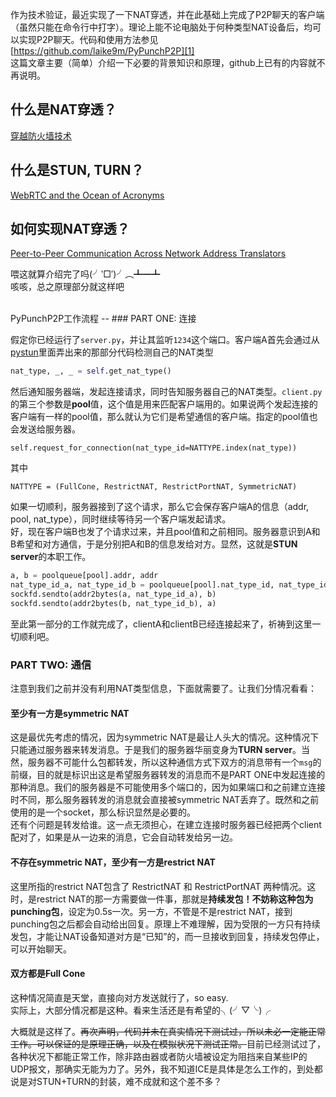 作为技术验证，最近实现了一下NAT穿透，并在此基础上完成了P2P聊天的客户端（虽然只能在命令行中打字）。理论上能不论电脑处于何种类型NAT设备后，均可以实现P2P聊天。代码和使用方法参见  
[https://github.com/laike9m/PyPunchP2P][1]  
这篇文章主要（简单）介绍一下必要的背景知识和原理，github上已有的内容就不再说明。

什么是NAT穿透？
--
[穿越防火墙技术][2]

什么是STUN, TURN？
---
[WebRTC and the Ocean of Acronyms][3]

如何实现NAT穿透？
---
[Peer-to-Peer Communication Across Network Address Translators][4]

喂这就算介绍完了吗(╯‵□′)╯︵┻━┻  
咳咳，总之原理部分就这样吧

<br />
PyPunchP2P工作流程
--
### PART ONE: 连接

假定你已经运行了`server.py`，并让其监听`1234`这个端口。客户端A首先会通过从[pystun][5]里面弄出来的那部分代码检测自己的NAT类型  
```python
nat_type, _, _ = self.get_nat_type()
```  
然后通知服务器端，发起连接请求，同时告知服务器自己的NAT类型。`client.py`的第三个参数是**pool**值，这个值是用来匹配客户端用的。如果说两个发起连接的客户端有一样的pool值，那么就认为它们是希望通信的客户端。指定的pool值也会发送给服务器。  
```
self.request_for_connection(nat_type_id=NATTYPE.index(nat_type))
```  
其中  
```
NATTYPE = (FullCone, RestrictNAT, RestrictPortNAT, SymmetricNAT)
```  
如果一切顺利，服务器接到了这个请求，那么它会保存客户端A的信息（addr, pool, nat_type），同时继续等待另一个客户端发起请求。  
好，现在客户端B也发了个请求过来，并且pool值和之前相同。服务器意识到A和B希望和对方通信，于是分别把A和B的信息发给对方。显然，这就是**STUN server**的本职工作。
```python  
a, b = poolqueue[pool].addr, addr  
nat_type_id_a, nat_type_id_b = poolqueue[pool].nat_type_id, nat_type_id  
sockfd.sendto(addr2bytes(a, nat_type_id_a), b)  
sockfd.sendto(addr2bytes(b, nat_type_id_b), a)
```    
至此第一部分的工作就完成了，clientA和clientB已经连接起来了，祈祷到这里一切顺利吧。

### PART TWO: 通信
注意到我们之前并没有利用NAT类型信息，下面就需要了。让我们分情况看看：  
#### 至少有一方是symmetric NAT  
这是最优先考虑的情况，因为symmetric NAT是最让人头大的情况。这种情况下只能通过服务器来转发消息。于是我们的服务器华丽变身为**TURN server**。当然，服务器不可能什么包都转发，所以这种通信方式下双方的消息带有一个`msg`的前缀，目的就是标识出这是希望服务器转发的消息而不是PART ONE中发起连接的那种消息。我们的服务器是不可能使用多个端口的，因为如果端口和之前建立连接时不同，那么服务器转发的消息就会直接被symmetric NAT丢弃了。既然和之前使用的是一个socket，那么标识显然是必要的。   
还有个问题是转发给谁。这一点无须担心，在建立连接时服务器已经把两个client配对了，如果是从一边来的消息，它会自动转发给另一边。
#### 不存在symmetric NAT，至少有一方是restrict NAT  
这里所指的restrict NAT包含了 RestrictNAT 和 RestrictPortNAT 两种情况。这时，是restrict NAT的那一方需要做一件事，那就是**持续发包！**不妨称这种包为**punching包**，设定为0.5s一次。另一方，不管是不是restrict NAT，接到punching包之后都会自动给出回复。原理上不难理解，因为受限的一方只有持续发包，才能让NAT设备知道对方是“已知”的，而一旦接收到回复，持续发包停止，可以开始聊天。
#### 双方都是Full Cone  
这种情况简直是天堂，直接向对方发送就行了，so easy.  
实际上，大部分情况都是这种。看来生活还是有希望的╮(╯▽╰)╭

大概就是这样了。~~再次声明，代码并未在真实情况下测试过，所以未必一定能正常工作。可以保证的是原理正确，以及在模拟状况下测试正常。~~目前已经测试过了，各种状况下都能正常工作，除非路由器或者防火墙被设定为阻挡来自某些IP的UDP报文，那确实无能为力了。另外，我不知道ICE是具体是怎么工作的，到处都说是对STUN+TURN的封装，难不成就和这个差不多？

[1]:https://github.com/laike9m/PyPunchP2P
[2]:http://www.cs.nccu.edu.tw/~lien/Writing/NGN/firewall.htm
[3]:https://hacks.mozilla.org/2013/07/webrtc-and-the-ocean-of-acronyms/
[4]:http://www.bford.info/pub/net/p2pnat/index.html
[5]:https://pypi.python.org/pypi/pystun







